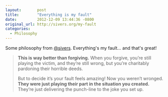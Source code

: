 ```yaml
---
layout:       post
title:        "Everything is my fault"
date:         2012-12-09 13:44:36 -0800
original_url: http://sivers.org/my-fault
categories:
  - Philosophy
---
```


Some philosophy from  [@sivers](https://twitter.com/sivers). Everything's my fault... and that's great!

 > 
 > 
 >  __This is way better than forgiving.__ When you forgive, you’re still playing the victim, and they’re still wrong, but you’re charitably pardoning their horrible deeds.
 > 
 > But to decide it’s your fault feels amazing! Now you weren’t wronged. __They were just playing their part in the situation you created.__ They’re just delivering the punch-line to the joke you set up.
 > 
 > 
